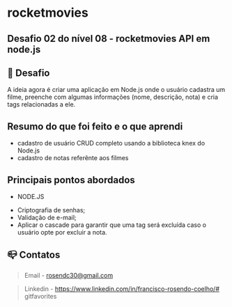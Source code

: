 # rocketmovies
## Desafio 02 do nível 08 - rocketmovies API em node.js

## :dart:  Desafio

A ideia agora é criar uma aplicação em Node.js onde o usuário cadastra um filme, preenche com algumas informações (nome, descrição, nota) e cria tags relacionadas a ele.

## Resumo do que foi feito e o que aprendi
- cadastro de usuário CRUD completo usando a biblioteca knex do Node.js
- cadastro de notas referênte aos filmes  

## Principais pontos abordados

* NODE.JS
- Criptografia de senhas;
- Validação de e-mail;
- Aplicar o cascade para garantir que uma tag será excluída caso o usuário opte por excluir a nota.

## :mailbox_closed: Contatos

> Email - rosendc30@gmail.com

> Linkedin - https://www.linkedin.com/in/francisco-rosendo-coelho/# gitfavorites